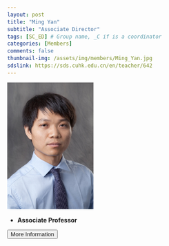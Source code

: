```yaml
---
layout: post
title: "Ming Yan"
subtitle: "Associate Director"
tags: [SC_ED] # Group name, _C if is a coordinator
categories: [Members]
comments: false
thumbnail-img: /assets/img/members/Ming_Yan.jpg
sdslink: https://sds.cuhk.edu.cn/en/teacher/642
---
```


<!-- photo -->
<!-- size: 200px width use html-->
<img
    src="../../assets/img/members/Ming_Yan.jpg"
    alt=""
    style="width: 200px; align: left;"
/>

<!-- bio -->
- **Associate Professor**

<p>
    <button class="button">
    <a
        href="https://sds.cuhk.edu.cn/en/teacher/642"
        style="text-decoration: none"
        >More Information</a
    >
    </button>
</p>